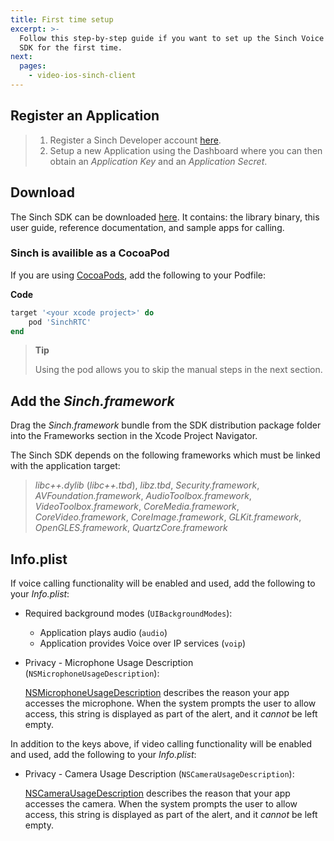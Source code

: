 ```yaml
---
title: First time setup
excerpt: >-
  Follow this step-by-step guide if you want to set up the Sinch Voice w/ Video
  SDK for the first time.
next:
  pages:
    - video-ios-sinch-client
---
```


## Register an Application

> 1.  Register a Sinch Developer account [here](https://portal.sinch.com/#/signup).
> 2.  Setup a new Application using the Dashboard where you can then obtain an _Application Key_ and an _Application Secret_.

## Download

The Sinch SDK can be downloaded [here](https://sinch.readme.io/page/downloads). It contains: the library binary, this user guide, reference documentation, and sample apps for calling.

### Sinch is availible as a CocoaPod

If you are using [CocoaPods](http://www.cocoapods.org), add the following to your Podfile:

**Code**

```ruby
target '<your xcode project>' do
	pod 'SinchRTC'
end
```

> **Tip**
>
> Using the pod allows you to skip the manual steps in the next section.

## Add the _Sinch.framework_

Drag the _Sinch.framework_ bundle from the SDK distribution package folder into the Frameworks section in the Xcode Project Navigator.

The Sinch SDK depends on the following frameworks which must be linked with the application target:

> _libc++.dylib_ (_libc++.tbd_), _libz.tbd_, _Security.framework_, _AVFoundation.framework_, _AudioToolbox.framework_, _VideoToolbox.framework_, _CoreMedia.framework_, _CoreVideo.framework_, _CoreImage.framework_, _GLKit.framework_, _OpenGLES.framework_, _QuartzCore.framework_

## Info.plist

If voice calling functionality will be enabled and used, add the following to your _Info.plist_:

- Required background modes (`UIBackgroundModes`):

  - Application plays audio (`audio`)
  - Application provides Voice over IP services (`voip`)

- Privacy - Microphone Usage Description (`NSMicrophoneUsageDescription`):

  [NSMicrophoneUsageDescription](https://developer.apple.com/library/prerelease/content/documentation/General/Reference/InfoPlistKeyReference/Articles/CocoaKeys.html#//apple_ref/doc/uid/TP40009251-SW25) describes the reason your app accesses the microphone. When the system prompts the user to allow access, this string is displayed as part of the alert, and it _cannot_ be left empty.

In addition to the keys above, if video calling functionality will be enabled and used, add the following to your _Info.plist_:

- Privacy - Camera Usage Description
  (`NSCameraUsageDescription`):

  [NSCameraUsageDescription](https://developer.apple.com/library/prerelease/content/documentation/General/Reference/InfoPlistKeyReference/Articles/CocoaKeys.html#//apple_ref/doc/uid/TP40009251-SW24) describes the reason that your app accesses the camera. When the system prompts the user to allow access, this string is displayed as part of the alert, and it _cannot_ be left empty.
